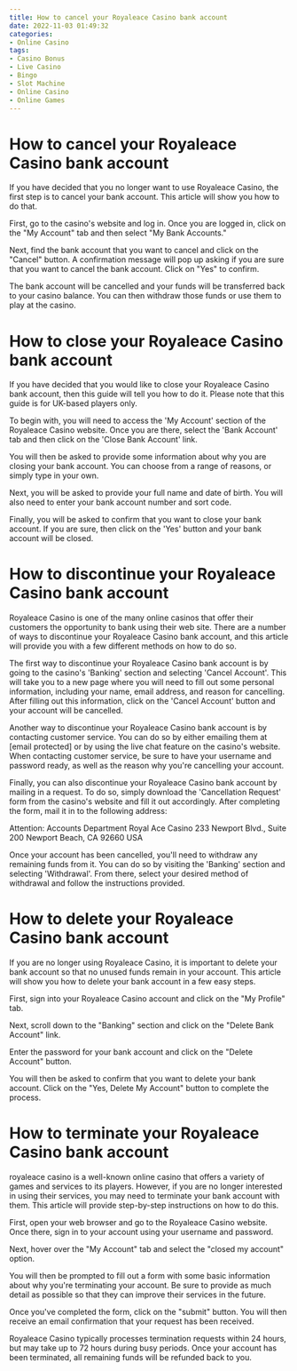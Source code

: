 ```yaml
---
title: How to cancel your Royaleace Casino bank account
date: 2022-11-03 01:49:32
categories:
- Online Casino
tags:
- Casino Bonus
- Live Casino
- Bingo
- Slot Machine
- Online Casino
- Online Games
---
```



#  How to cancel your Royaleace Casino bank account

If you have decided that you no longer want to use Royaleace Casino, the first step is to cancel your bank account. This article will show you how to do that.

First, go to the casino's website and log in. Once you are logged in, click on the "My Account" tab and then select "My Bank Accounts."

Next, find the bank account that you want to cancel and click on the "Cancel" button. A confirmation message will pop up asking if you are sure that you want to cancel the bank account. Click on "Yes" to confirm.

The bank account will be cancelled and your funds will be transferred back to your casino balance. You can then withdraw those funds or use them to play at the casino.

#  How to close your Royaleace Casino bank account

If you have decided that you would like to close your Royaleace Casino bank account, then this guide will tell you how to do it. Please note that this guide is for UK-based players only.

To begin with, you will need to access the 'My Account' section of the Royaleace Casino website. Once you are there, select the 'Bank Account' tab and then click on the 'Close Bank Account' link.

You will then be asked to provide some information about why you are closing your bank account. You can choose from a range of reasons, or simply type in your own.

Next, you will be asked to provide your full name and date of birth. You will also need to enter your bank account number and sort code.

Finally, you will be asked to confirm that you want to close your bank account. If you are sure, then click on the 'Yes' button and your bank account will be closed.

#  How to discontinue your Royaleace Casino bank account

Royaleace Casino is one of the many online casinos that offer their customers the opportunity to bank using their web site. There are a number of ways to discontinue your Royaleace Casino bank account, and this article will provide you with a few different methods on how to do so.

The first way to discontinue your Royaleace Casino bank account is by going to the casino's 'Banking' section and selecting 'Cancel Account'. This will take you to a new page where you will need to fill out some personal information, including your name, email address, and reason for cancelling. After filling out this information, click on the 'Cancel Account' button and your account will be cancelled.

Another way to discontinue your Royaleace Casino bank account is by contacting customer service. You can do so by either emailing them at [email protected] or by using the live chat feature on the casino's website. When contacting customer service, be sure to have your username and password ready, as well as the reason why you're cancelling your account.

Finally, you can also discontinue your Royaleace Casino bank account by mailing in a request. To do so, simply download the 'Cancellation Request' form from the casino's website and fill it out accordingly. After completing the form, mail it in to the following address:

Attention: Accounts Department
Royal Ace Casino
233 Newport Blvd., Suite 200
Newport Beach, CA 92660 USA

Once your account has been cancelled, you'll need to withdraw any remaining funds from it. You can do so by visiting the 'Banking' section and selecting 'Withdrawal'. From there, select your desired method of withdrawal and follow the instructions provided.

#  How to delete your Royaleace Casino bank account

If you are no longer using Royaleace Casino, it is important to delete your bank account so that no unused funds remain in your account. This article will show you how to delete your bank account in a few easy steps.

First, sign into your Royaleace Casino account and click on the "My Profile" tab.

Next, scroll down to the "Banking" section and click on the "Delete Bank Account" link.

Enter the password for your bank account and click on the "Delete Account" button.

You will then be asked to confirm that you want to delete your bank account. Click on the "Yes, Delete My Account" button to complete the process.

#  How to terminate your Royaleace Casino bank account

 royaleace casino is a well-known online casino that offers a variety of games and services to its players. However, if you are no longer interested in using their services, you may need to terminate your bank account with them. This article will provide step-by-step instructions on how to do this.

First, open your web browser and go to the Royaleace Casino website. Once there, sign in to your account using your username and password.

Next, hover over the "My Account" tab and select the "closed my account" option.

You will then be prompted to fill out a form with some basic information about why you're terminating your account. Be sure to provide as much detail as possible so that they can improve their services in the future.

Once you've completed the form, click on the "submit" button. You will then receive an email confirmation that your request has been received.

Royaleace Casino typically processes termination requests within 24 hours, but may take up to 72 hours during busy periods. Once your account has been terminated, all remaining funds will be refunded back to you.